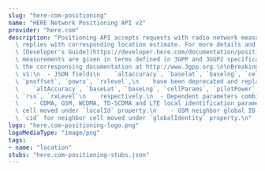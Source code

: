 ```yaml
---
slug: "here-com-positioning"
name: "HERE Network Positioning API v2"
provider: "here.com"
description: "Positioning API accepts requests with radio network measurements and\
  \ replies with corresponding location estimate. For more details and examples, see\
  \ [Developer's Guide](https://developer.here.com/documentation/positioning). Cellular\
  \ measurements are given in terms defined in 3GPP and 3GGP2 specifications, see\
  \ the corresponsing documentation at http://www.3gpp.org.\n\nBreaking changes from\
  \ v1:\n  - JSON fields\n    `altaccuracy`, `baselat`, `baselng`, `cellparams`, `pilotpower`,\
  \ `pnoffset`, `powrx`, `rxlevel`,\n    have been deprecated and replaced with\n\
  \    `altAccuracy`, `baseLat`, `baseLng`, `cellParams`, `pilotPower`, `pnOffset`,\
  \ `rss`, `rxLevel`\n    respectively.\n  - Dependent parameters combined as a subobject.\n\
  \    - CDMA, GSM, WCDMA, TD-SCDMA and LTE local identification parameters for serving\
  \ cell moved under `localId` property.\n    - GSM neighbor global ID: `lac` and\
  \ `cid` for neighbor cell moved under `globalIdentity` property.\n"
logo: "here.com-positioning-logo.png"
logoMediaType: "image/png"
tags:
- name: "location"
stubs: "here.com-positioning-stubs.json"
---
```

